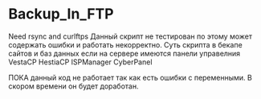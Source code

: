 # Backup_In_FTP
Need rsync and curlftps
Данный скрипт не тестирован по этому может содержать ошибки и работать некорректно.
Суть скрипта в бекапе сайтов и баз данных если на сервере имеются панели управелния VestaCP HestiaCP ISPManager CyberPanel

ПОКА данный код не работает так как есть ошибки с переменными. В скором времени он будет доработан.
